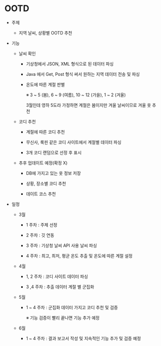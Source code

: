 # OOTD

- 주제
  - 지역 날씨, 상황별 OOTD 추천

- 기능
  - 날씨 확인

    - 기상청에서 JSON, XML 형식으로 된 데이터 파싱
    
    - Java 에서 Get, Post 형식 써서 원하는 지역 데이터 전송 및 파싱
    
    - 온도에 따른 계절 판별
    
     
       ※ 3 ~ 5 (봄), 6 ~ 9 (여름), 10 ~ 12 (가을), 1 ~ 2 (겨울)
      
       3월인데 영하 5도라 가정하면 계절은 봄이지만 겨울 날씨이므로 겨울 옷 추천

  - 코디 추천
  
    - 계절에 따른 코디 추천
    
    - 무신사, 룩핀 같은 코디 사이트에서 계절별 데이터 파싱
    
    - 3개 코디 랜덤으로 선정 후 표시

  - 추후 업데이트 예정(확정 X)
  
    - DB에 가지고 있는 옷 정보 저장
    
    - 상황, 장소별 코디 추천
    
    - 데이트 코스 추천

- 일정
  - 3월 
  
    - 1 주차 : 주제 선정
    
    - 2 주차 : 깃 연동
    
    - 3 주차 : 기상청 날씨 API 사용 날씨 파싱
    
    - 4 주차 : 최고, 최저, 평균 온도 추출 및 온도에 따른 계절 설정
    

  - 4월 
  
    - 1, 2 주차 : 코디 사이트 데이터 파싱
    
    - 3 ,4 주차 : 추출 데이터 계절 별 군집화
    

  - 5월 
  
    - 1 ~ 4 주차 : 군집화 데이터 가지고 코디 추천 및 검증
    
      ※ 기능 검증이 빨리 끝나면 기능 추가 예정

  - 6월 
  
    - 1 ~ 4 주차 : 결과 보고서 작성 및 지속적인 기능 추가 및 검증 예정 
